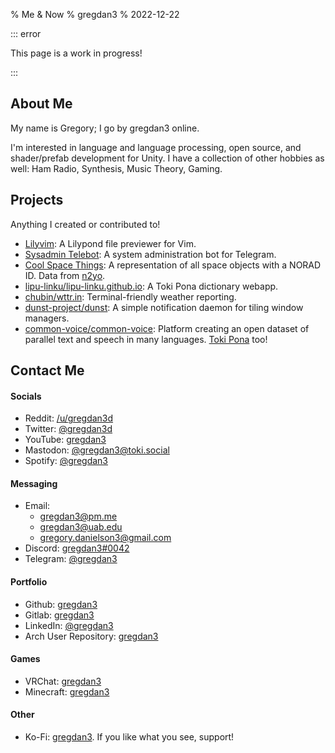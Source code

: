 % Me & Now
% gregdan3
% 2022-12-22

::: error

This page is a work in progress!

:::

## About Me

My name is Gregory; I go by gregdan3 online.

I'm interested in language and language processing, open source, and
shader/prefab development for Unity. I have a collection of other hobbies as
well: Ham Radio, Synthesis, Music Theory, Gaming.

## Projects

Anything I created or contributed to!

- [Lilyvim](https://github.com/gregdan3/lilyvim): A Lilypond file previewer for
  Vim.
- [Sysadmin Telebot](https://github.com/gregdan3/server-administration-bot): A
  system administration bot for Telegram.
- [Cool Space Things](https://coolspacethings.neocities.org): A representation
  of all space objects with a NORAD ID. Data from [n2yo](https://www.n2yo.com).
- [lipu-linku/lipu-linku.github.io](https://github.com/lipu-linku/lipu-linku.github.io):
  A Toki Pona dictionary webapp.
- [chubin/wttr.in](https://github.com/chubin/wttr.in): Terminal-friendly
  weather reporting.
- [dunst-project/dunst](https://github.com/dunst-project/dunst): A simple
  notification daemon for tiling window managers.
- [common-voice/common-voice](https://github.com/common-voice/common-voice/):
  Platform creating an open dataset of parallel text and speech in many
  languages. [Toki Pona](https://commonvoice.mozilla.org/tok) too!
  <!-- - [skribbl.io for VRChat (unofficial)](TODO): An implementation of -->
  <!--   [skribbl.io](https://skribbl.io/) in VRChat. -->

## Contact Me

#### Socials

- Reddit: [/u/gregdan3d](https://reddit.com/u/gregdan3d)
- Twitter: [\@gregdan3d](https://twitter.com/gregdan3d)
- YouTube: [gregdan3](https://www.youtube.com/channel/UC8YRFfrcNc9AFDjI3s6mKSg)
- Mastodon: [\@gregdan3@toki.social](https://toki.social/web/accounts/107192670534304868)
- Spotify: [\@gregdan3](https://open.spotify.com/user/kxib8vnqp5n75zg96bx77ryve)

#### Messaging

- Email:
  - [gregdan3@pm.me](mailto:gregdan3@pm.me)
  - [gregdan3@uab.edu](mailto:gregdan3@uab.edu)
  - [gregory.danielson3@gmail.com](mailto:gregory.danielson3@gmail.com)
- Discord: [gregdan3#0042](https://discord.com/users/497549183847497739)
- Telegram: [\@gregdan3](https://gregdan3.t.me/)
  <!-- - Matrix: @gregdan3 -->
  <!-- - IRC: gregdan3@libera.chat -->
  <!--   - #tokipona -->
  <!--   - #archlinux -->

#### Portfolio

- Github: [gregdan3](https://github.com/gregdan3)
- Gitlab: [gregdan3](https://gitlab.com/gregdan3)
- LinkedIn: [\@gregdan3](https://www.linkedin.com/in/gregdan3)
- Arch User Repository: [gregdan3](https://aur.archlinux.org/account/gregdan3)

#### Games

- VRChat: [gregdan3](https://vrchat.com/home/user/usr_8a07de27-2d25-48d0-aa5d-d7e00faa7bde)
- Minecraft: [gregdan3](https://namemc.com/profile/gregdan3)

#### Other

- Ko-Fi: [gregdan3](https://ko-fi.com/gregdan3). If you like what you see, support!
